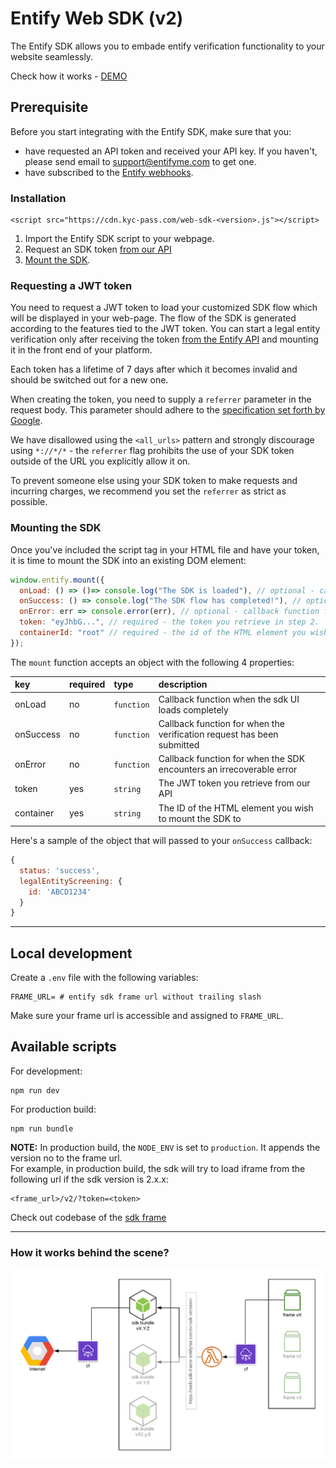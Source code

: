 # Entify Web SDK (v2)

The Entify SDK allows you to embade entify verification functionality to your website seamlessly.

Check how it works - [DEMO](https://web-sdk-v2.herokuapp.com/)

## Prerequisite

Before you start integrating with the Entify SDK, make sure that you:

- have requested an API token and received your API key. If you haven't, please send email to support@entifyme.com to get one.
- have subscribed to the [Entify webhooks](https://developers.entifyme.com/#webhooks).

### Installation

```
<script src="https://cdn.kyc-pass.com/web-sdk-<version>.js"></script>
```

1. Import the Entify SDK script to your webpage.
2. Request an SDK token [from our API](#requesting-a-jwt-token)
3. [Mount the SDK](#mounting-the-sdk).

### Requesting a JWT token

You need to request a JWT token to load your customized SDK flow which will be displayed in your web-page.
The flow of the SDK is generated according to the features tied to the JWT token.
You can start a legal entity verification only after receiving the token [from the Entify API](https://developers.kyc-pass.com#sdk-tokens) and mounting it in the front end of your platform.

Each token has a lifetime of 7 days after which it becomes invalid and should be switched out for a new one.

When creating the token, you need to supply a `referrer` parameter in the request body. This parameter should adhere to the [specification set forth by Google](https://developer.chrome.com/extensions/match_patterns).

We have disallowed using the `<all_urls>` pattern and strongly discourage using `*://*/*` - the `referrer` flag prohibits the use of your SDK token outside of the URL you explicitly allow it on.

To prevent someone else using your SDK token to make requests and incurring charges, we recommend you set the `referrer` as strict as possible.

### Mounting the SDK

Once you've included the script tag in your HTML file and have your token, it is time to mount the SDK into an existing DOM element:

```javascript
window.entify.mount({
  onLoad: () => ()=> console.log("The SDK is loaded"), // optional - callback function for when the SDK interface is loaded to your website
  onSuccess: () => console.log("The SDK flow has completed!"), // optional - callback function for when the verification request has been submitted
  onError: err => console.error(err), // optional - callback function for when the SDK encounters an irrecoverable error
  token: "eyJhbG...", // required - the token you retrieve in step 2.
  containerId: "root" // required - the id of the HTML element you wish to mount the SDK to.
});
```


The `mount` function accepts an object with the following 4 properties:

| key       | required | type       | description                                                            |
| :-------- | :------- | :--------- | :--------------------------------------------------------------------- |
| onLoad    | no       | `function` | Callback function when the sdk UI loads completely                     |
| onSuccess | no       | `function` | Callback function for when the verification request has been submitted |
| onError   | no       | `function` | Callback function for when the SDK encounters an irrecoverable error   |
| token     | yes      | `string`   | The JWT token you retrieve from our API                                |
| container | yes      | `string`   | The ID of the HTML element you wish to mount the SDK to                |

Here's a sample of the object that will passed to your `onSuccess` callback:

```javascript
{
  status: 'success',
  legalEntityScreening: {
    id: 'ABCD1234'
  }
}
```
---
## Local development

Create a `.env` file with the following variables:

```
FRAME_URL= # entify sdk frame url without trailing slash
```
Make sure your frame url is accessible and assigned to `FRAME_URL`.

## Available scripts  

For development: 
```
npm run dev
```

For production build: 
```
npm run bundle
```

**NOTE:** In production build, the `NODE_ENV` is set to `production`. It appends the version no to the frame url.  
For example, in production build, the sdk will try to load iframe from the following url if the sdk version is 2.x.x:   
```
<frame_url>/v2/?token=<token>
```
Check out codebase of the [sdk frame](https://github.com/kycpass/web-sdk-frame)

---

### How it works behind the scene?
![arch](https://raw.githubusercontent.com/kycpass/web-sdk-v2/master/arch.png?token=AE23SBL6UCJHJGQDJA5EY5S6C43ZG)
